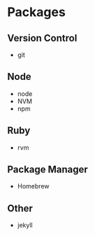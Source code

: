 # Packages
## Version Control
- git

## Node
- node
- NVM
- npm

## Ruby
- rvm

## Package Manager
- Homebrew

## Other
- jekyll
